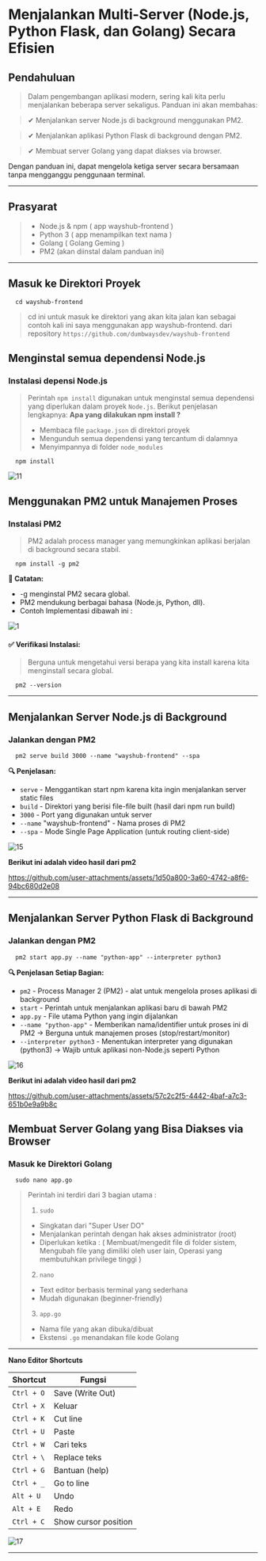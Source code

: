 # Menjalankan Multi-Server (Node.js, Python Flask, dan Golang) Secara Efisien
## Pendahuluan
> Dalam pengembangan aplikasi modern, sering kali kita perlu menjalankan beberapa server sekaligus. Panduan ini akan membahas:

> ✔ Menjalankan server Node.js di background menggunakan PM2.

> ✔ Menjalankan aplikasi Python Flask di background dengan PM2.

> ✔ Membuat server Golang yang dapat diakses via browser.

Dengan panduan ini, dapat mengelola ketiga server secara bersamaan tanpa mengganggu penggunaan terminal.

---
## Prasyarat
>- Node.js & npm ( app wayshub-frontend )
>- Python 3 ( app menampilkan text nama )
>- Golang ( Golang Geming )
>- PM2 (akan diinstal dalam panduan ini)

---
## Masuk ke Direktori Proyek
```
  cd wayshub-frontend
```
> cd ini untuk masuk ke direktori yang akan kita jalan kan sebagai contoh kali ini saya menggunakan app wayshub-frontend. dari repository `https://github.com/dumbwaysdev/wayshub-frontend`

## Menginstal semua dependensi Node.js
### Instalasi depensi Node.js
> Perintah `npm install` digunakan untuk menginstal semua dependensi yang diperlukan dalam proyek `Node.js`. Berikut penjelasan lengkapnya:
**Apa yang dilakukan npm install ?**
> - Membaca file `package.json` di direktori proyek
> - Mengunduh semua dependensi yang tercantum di dalamnya
> - Menyimpannya di folder `node_modules`

```
  npm install
```
![11](https://github.com/user-attachments/assets/70f70f8a-475b-4418-a1b3-3d51ba4f874a)

## Menggunakan PM2 untuk Manajemen Proses
### Instalasi PM2
> PM2 adalah process manager yang memungkinkan aplikasi berjalan di background secara stabil.
```
  npm install -g pm2
```
**📌 Catatan:**
- -g menginstal PM2 secara global.
- PM2 mendukung berbagai bahasa (Node.js, Python, dll).
- Contoh Implementasi dibawah ini :

![1](https://github.com/user-attachments/assets/1d91b355-be5d-4d5f-81b5-48b29c722a33)

#### ✅ Verifikasi Instalasi:
> Berguna untuk mengetahui versi berapa yang kita install karena kita menginstall secara global.
```
  pm2 --version
```
---
## Menjalankan Server Node.js di Background
### Jalankan dengan PM2
```
  pm2 serve build 3000 --name "wayshub-frontend" --spa
```
**🔍 Penjelasan:**
- `serve` - Menggantikan start npm karena kita ingin menjalankan server static files
- `build` - Direktori yang berisi file-file built (hasil dari npm run build)
- `3000` - Port yang digunakan untuk server
- `--name` "wayshub-frontend" - Nama proses di PM2
- `--spa` - Mode Single Page Application (untuk routing client-side)

![15](https://github.com/user-attachments/assets/6d9917b3-8e4a-4e4a-a00f-8ec3c0364ce3)

**Berikut ini adalah video hasil dari pm2**



https://github.com/user-attachments/assets/1d50a800-3a60-4742-a8f6-94bc680d2e08


---
## Menjalankan Server Python Flask di Background
### Jalankan dengan PM2
```
  pm2 start app.py --name "python-app" --interpreter python3
```
**🔍 Penjelasan Setiap Bagian:**
- `pm2` - Process Manager 2 (PM2) - alat untuk mengelola proses aplikasi di background
- `start` - Perintah untuk menjalankan aplikasi baru di bawah PM2
- `app.py` - File utama Python yang ingin dijalankan
- `--name "python-app"` - Memberikan nama/identifier untuk proses ini di PM2 → Berguna untuk manajemen proses (stop/restart/monitor)
- `--interpreter python3` - Menentukan interpreter yang digunakan (python3) → Wajib untuk aplikasi non-Node.js seperti Python

![16](https://github.com/user-attachments/assets/f49c005b-63d6-4ddc-a5d8-ce5da8c22fb4)

**Berikut ini adalah video hasil dari pm2**


https://github.com/user-attachments/assets/57c2c2f5-4442-4baf-a7c3-651b0e9a9b8c

## Membuat Server Golang yang Bisa Diakses via Browser
### Masuk ke Direktori Golang
```
  sudo nano app.go
```
> Perintah ini terdiri dari 3 bagian utama :
> 1. `sudo`
> - Singkatan dari "Super User DO"
> - Menjalankan perintah dengan hak akses administrator (root)
> - Diperlukan ketika : ( Membuat/mengedit file di folder sistem, Mengubah file yang dimiliki oleh user lain, Operasi yang membutuhkan privilege tinggi )
> 2. `nano`
> - Text editor berbasis terminal yang sederhana
> - Mudah digunakan (beginner-friendly)
> 3. `app.go`
> - Nama file yang akan dibuka/dibuat
> - Ekstensi `.go` menandakan file kode Golang
---
**Nano Editor Shortcuts**

| Shortcut    | Fungsi                  |
|-------------|-------------------------|
| `Ctrl + O`  | Save (Write Out)        |
| `Ctrl + X`  | Keluar                  |
| `Ctrl + K`  | Cut line                |
| `Ctrl + U`  | Paste                   |
| `Ctrl + W`  | Cari teks               |
| `Ctrl + \`  | Replace teks            |
| `Ctrl + G`  | Bantuan (help)          |
| `Ctrl + _`  | Go to line              |
| `Alt + U`   | Undo                    |
| `Alt + E`   | Redo                    |
| `Ctrl + C`  | Show cursor position    | 


![17](https://github.com/user-attachments/assets/a5e7ac35-ce0c-4240-885b-58df078a7b5c)


---

